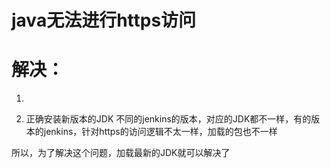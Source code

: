 # java无法进行https访问
# 解决：
1. 

2. 正确安装新版本的JDK
不同的jenkins的版本，对应的JDK都不一样，有的版本的jenkins，针对https的访问逻辑不太一样，加载的包也不一样

所以，为了解决这个问题，加载最新的JDK就可以解决了